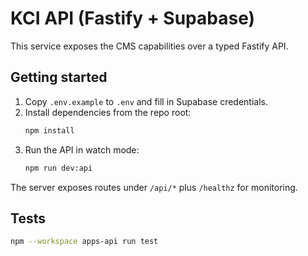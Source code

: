 # KCI API (Fastify + Supabase)

This service exposes the CMS capabilities over a typed Fastify API.

## Getting started
1. Copy `.env.example` to `.env` and fill in Supabase credentials.
2. Install dependencies from the repo root:
   ```bash
   npm install
   ```
3. Run the API in watch mode:
   ```bash
   npm run dev:api
   ```

The server exposes routes under `/api/*` plus `/healthz` for monitoring.

## Tests
```bash
npm --workspace apps-api run test
```
